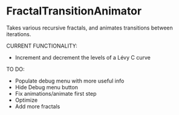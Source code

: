 # FractalTransitionAnimator
Takes various recursive fractals, and animates transitions between iterations.

CURRENT FUNCTIONALITY:
  - Increment and decrement the levels of a Lévy C curve

TO DO:
  - Populate debug menu with more useful info
  - Hide Debug menu button
  - Fix animations/animate first step
  - Optimize
  - Add more fractals

